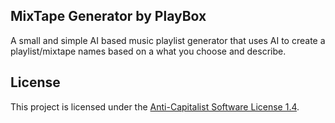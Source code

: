 ## MixTape Generator by PlayBox

A small and simple AI based music playlist generator that uses AI to create a playlist/mixtape names based on a 
what you choose and describe.

## License
This project is licensed under the [Anti-Capitalist Software License 1.4](https://anticapitalist.software).